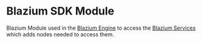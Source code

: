# Blazium SDK Module

Blazium Module used in the [Blazium Engine](https://blazium.app) to access the [Blazium Services](https://docs.blazium.app/classes/class_blaziumclient.html) which adds nodes needed to access them.
